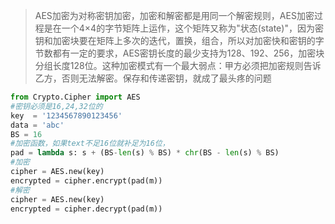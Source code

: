 > AES加密为对称密钥加密，加密和解密都是用同一个解密规则，AES加密过程是在一个4×4的字节矩阵上运作，这个矩阵又称为"状态(state)"，因为密钥和加密块要在矩阵上多次的迭代，置换，组合，所以对加密快和密钥的字节数都有一定的要求，AES密钥长度的最少支持为128、192、256，加密块分组长度128位。这种加密模式有一个最大弱点：甲方必须把加密规则告诉乙方，否则无法解密。保存和传递密钥，就成了最头疼的问题

```py
from Crypto.Cipher import AES
#密钥必须是16,24,32位的
key  = '1234567890123456'     
data = 'abc'
BS = 16
#加密函数，如果text不足16位就补足为16位，
pad = lambda s: s + (BS-len(s) % BS) * chr(BS - len(s) % BS)
#加密
cipher = AES.new(key)
encrypted = cipher.encrypt(pad(m))
#解密
cipher = AES.new(key)
encrypted = cipher.decrypt(pad(m))
```



